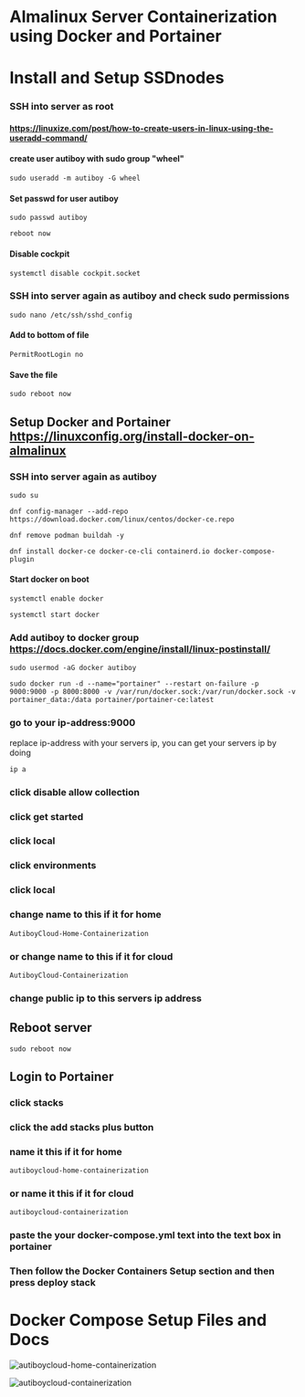 # Almalinux Server Containerization using Docker and Portainer

# Install and Setup SSDnodes

### SSH into server as root

#### https://linuxize.com/post/how-to-create-users-in-linux-using-the-useradd-command/
#### create user autiboy with sudo group "wheel"
`sudo useradd -m autiboy -G wheel`

#### Set passwd for user autiboy

`sudo passwd autiboy`

`reboot now`

#### Disable cockpit

`systemctl disable cockpit.socket`

### SSH into server again as autiboy and check sudo permissions

`sudo nano /etc/ssh/sshd_config`

#### Add to bottom of file

`PermitRootLogin no`

#### Save the file

`sudo reboot now`

##  Setup Docker and Portainer https://linuxconfig.org/install-docker-on-almalinux

### SSH into server again as autiboy

`sudo su`

`dnf config-manager --add-repo https://download.docker.com/linux/centos/docker-ce.repo`
    
`dnf remove podman buildah -y`

`dnf install docker-ce docker-ce-cli containerd.io docker-compose-plugin`

#### Start docker on boot

`systemctl enable docker`

`systemctl start docker`

### Add autiboy to docker group https://docs.docker.com/engine/install/linux-postinstall/

`sudo usermod -aG docker autiboy`

`sudo docker run -d --name="portainer" --restart on-failure -p 9000:9000 -p 8000:8000 -v /var/run/docker.sock:/var/run/docker.sock -v portainer_data:/data portainer/portainer-ce:latest`

### go to your ip-address:9000
replace ip-address with your servers ip, you can get your servers ip by doing 

`ip a`

### click disable allow collection

### click get started

### click local

### click environments

### click local

### change name to this if it for home
`AutiboyCloud-Home-Containerization`

### or change name to this if it for cloud
`AutiboyCloud-Containerization`

### change public ip to this servers ip address

## Reboot server
`sudo reboot now`

## Login to Portainer

### click stacks

### click the add stacks plus button

### name it this if it for home
`autiboycloud-home-containerization`

### or name it this if it for cloud
`autiboycloud-containerization`

### paste the your docker-compose.yml text into the text box in portainer

### Then follow the Docker Containers Setup section and then press deploy stack

# Docker Compose Setup Files and Docs
![autiboycloud-home-containerization](https://github.com/czadikem/autiboys-linux/tree/master/docker/autiboycloud-home-containerization)

![autiboycloud-containerization](https://github.com/czadikem/autiboys-linux/tree/master/docker/autiboycloud-containerization)
